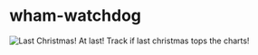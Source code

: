# wham-watchdog
![Last Christmas!]([docs/assets/img/last_christmas.jpeg](https://mjamesharmon.github.io/wham-watchdog/web/assets/img/last_christmas.jpeg)https://mjamesharmon.github.io/wham-watchdog/web/assets/img/last_christmas.jpeg)
At last! Track if last christmas tops the charts!

